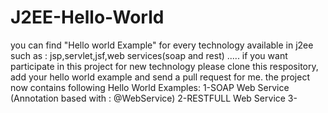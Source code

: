 # J2EE-Hello-World
you can  find "Hello world Example" for every technology available in j2ee  such as :
jsp,servlet,jsf,web services(soap and rest) .....
if you want participate in this project for new technology please clone this respository, add your hello world example and send a pull request for me.
the project now contains following Hello World Examples: 
1-SOAP Web Service (Annotation based with : @WebService)
2-RESTFULL Web Service
3-
